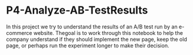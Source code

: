 # P4-Analyze-AB-TestResults
In this project we try to understand the results of an A/B test run by an e-commerce website. Thegoal is to work through this notebook to help the company understand if they should implement the new page, keep the old page, or perhaps run the experiment longer to make their decision.
